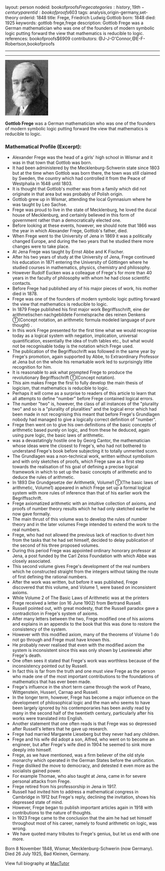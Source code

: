 layout: person
nodeid: bookofproofs$Frege
categories: history,19th-century
parentid: bookofproofs$603
tags: analysis,origin-germany,set-theory
orderid: 1848
title: Frege, Friedrich Ludwig Gottlob
born: 1848
died: 1925
keywords: gottlob frege,frege
description: Gottlob Frege was a German mathematician who was one of the founders of modern symbolic logic putting forward the view that mathematics is reducible to logic.
references: bookofproofs$6909
contributors: @J-J-O'Connor,@E-F-Robertson,bookofproofs

---



---

![Frege.jpg](https://github.com/bookofproofs/bookofproofs.github.io/blob/main/_sources/_assets/images/portraits/Frege.jpg?raw=true)

**Gottlob Frege** was a German mathematician who was one of the founders of modern symbolic logic putting forward the view that mathematics is reducible to logic.

### Mathematical Profile (Excerpt):
* Alexander Frege was the head of a girls' high school in Wismar and it was in that town that Gottlob was born.
* It had been administered by the Mecklenburg-Schwerin state since 1803 but at the time when Gottlob was born there, the town was still claimed by Sweden, the country which had controlled it from the Peace of Westphalia in 1648 until 1803.
* It is thought that Gottlob's mother was from a family which did not originate in that area but was probably of Polish origin.
* Gottlob grew up in Wismar, attending the local Gymnasium where he was taught by Leo Sachse.
* Frege was proud to live in the state of Mecklenburg, he loved the ducal house of Mecklenburg, and certainly believed in this form of government rather than a democratically elected one.
* Before looking at these events, however, we should note that 1866 was the year in which Alexander Frege, Gottlob's father, died.
* When Frege went to the University of Jena in 1869 it was a politically changed Europe, and during the two years that he studied there more changes were to take place.
* At Jena Frege was taught by Ernst Abbe and K Fischer.
* After his two years of study at the University of Jena, Frege continued his education in 1871 entering the University of Göttingen where he studied courses in mathematics, physics, chemistry and philosophy.
* However Rudolf Eucken was a colleague of Frege's for more than 40 years in the faculty of philosophy with whom he had close scientific contacts.
* Before Frege had published any of his major pieces of work, his mother died in 1878.
* Frege was one of the founders of modern symbolic logic putting forward the view that mathematics is reducible to logic.
* In 1879 Frege published his first major work Begriffsschrift, eine der arithmetischen nachgebildete Formelsprache des reinen Denkens Ⓣ(Concept notation, an arithmetic formula modeled language of pure thought) .
* In this work Frege presented for the first time what we would recognise today as a logical system with negation, implication, universal quantification, essentially the idea of truth tables etc., but what would not be recognisable today is the notation which Frege used.
* The publication of the Begriffsschrift was followed in the same year by Frege's promotion, again supported by Abbe, to Extraordinary Professor at Jena but on the whole his remarkable work led to surprisingly little recognition for him.
* It is reasonable to ask what prompted Frege to produce the revolutionary Begriffsschrift Ⓣ(Concept notation).
* This aim makes Frege the first to fully develop the main thesis of logicism, that mathematics is reducible to logic.
* Perhaps it will come as a surprise to readers of this article to learn that all attempts to define "number" before Frege contained logical errors.
* The number "two" is, however, the class of all instances of the "plurality two" and so is a "plurality of pluralities" and the logical error which had been made in not recognising this meant that before Frege's Grundlagen nobody had managed to give a logically correct definition of "number".
* Frege then went on to give his own definitions of the basic concepts of arithmetic based purely on logic, and from these he deduced, again using pure logic, the basic laws of arithmetic.
* was a devastatingly hostile one by Georg Cantor, the mathematician whose ideas were the closest to Frege's, who had not bothered to understand Frege's book before subjecting it to totally unmerited scorn.
* The Grundlagen was a non-technical work, written without symbolism and with only sketches of proofs, which Frege saw as a first step towards the realisation of his goal of defining a precise logical framework in which to set up the basic concepts of arithmetic and to deduce the rules of arithmetic.
* In 1893 Die Grundgesetze der Arithmetik, Volume1 Ⓣ(The basic laws of arithmetic, Volume1)  appeared in which Frege set up a formal logical system with more rules of inference than that of his earlier work the Begriffsschrift.
* Frege axiomatized arithmetic with an intuitive collection of axioms, and proofs of number theory results which he had only sketched earlier he now gave formally.
* The main thrust of this volume was to develop the rules of number theory and in the later volumes Frege intended to extend the work to the real numbers.
* Frege, who had not allowed the previous lack of reaction to divert him from the tasks that he had set himself, decided to delay publication of the second of his three proposed volumes.
* During this period Frege was appointed ordinary honorary professor at Jena, a post funded by the Carl Zeiss Foundation with which Abbe was closely associated.
* This second volume gives Frege's development of the real numbers which he constructed straight from the integers without taking the route of first defining the rational numbers.
* After the work was written, but before it was published, Frege discovered that this volume, and Volume 1, were based on inconsistent axioms.
* While Volume 2 of The Basic Laws of Arithmetic was at the printers Frege received a letter (on 16 June 1902) from Bertrand Russell.
* Russell pointed out, with great modesty, that the Russell paradox gave a contradiction in Frege's system of axioms.
* After many letters between the two, Frege modified one of his axioms and explains in an appendix to the book that this was done to restore the consistency of the system.
* However with this modified axiom, many of the theorems of Volume 1 do not go through and Frege must have known this.
* He probably never realised that even with the modified axiom the system is inconsistent since this was only shown by Lesniewski after Frege's death.
* One often sees it stated that Frege's work was worthless because of the inconsistency pointed out by Russell.
* In fact this is far from the truth and one must view Frege as the person who made one of the most important contributions to the foundations of mathematics that has ever been made.
* Frege's influence in the short term came through the work of Peano, Wittgenstein, Husserl, Carnap and Russell.
* In the longer term, however, Frege has become a major influence on the development of philosophical logic and the man who seems to have been largely ignored by his contemporaries has been avidly read by many in the second half of the twentieth century, particularly after his works were translated into English.
* Another statement that one often reads is that Frege was so depressed after Russell's letters that he gave up research.
* Frege had married Margarete Lieseberg but they never had any children.
* Frege and his wife did adopt a son, Alfred, who went on to become an engineer, but after Frege's wife died in 1904 he seemed to sink more deeply into himself.
* Frege, as we have mentioned, was a firm believer of the old style monarchy which operated in the German States before the unification.
* Frege disliked the move to democracy, and detested it even more as the socialists gained power.
* For example Thomae, who also taught at Jena, came in for severe personal attacks from Frege.
* Frege retired from his professorship in Jena in 1917.
* Russell had invited him to address a mathematical congress in Cambridge in 1912 but Frege's reply, declining the invitation, shows his depressed state of mind.
* However, Frege began to publish important articles again in 1918 with contributions to the nature of thoughts.
* In 1923 Frege came to the conclusion that the aim he had set himself throughout most of his career, namely to found arithmetic on logic, was wrong.
* We have quoted many tributes to Frege's genius, but let us end with one more.

Born 8 November 1848, Wismar, Mecklenburg-Schwerin (now Germany). Died 26 July 1925, Bad Kleinen, Germany.

View full biography at [MacTutor](https://mathshistory.st-andrews.ac.uk/Biographies/Frege/)
